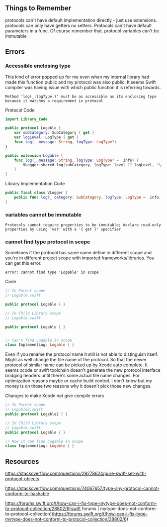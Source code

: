 


## Things to Remember

protocols can't have default implementation directly - just use extensions.
protocols can only have getters no setters.
Protocols can't have default parameters in a func. Of course remember that.
protocol variables can't be immutable

## Errors


### Accessible enclosing type 

This kind of error popped up for me even when my internal library had made this function public and my protocol was also public.
It seems Swift compiler was having issue with which public function it is referring towards.


```log
Method 'log(_:logType:)' must be as accessible as its enclosing type because it matches a requirement in protocol
```

Protocol Code
```swift
import Library_Code

public protocol Logable {
    var subCategory: SubCategory { get }
    var logLevel: LogType { get }
    func log(_ message: String, logType: LogType?)
}

public extension Logable {
    func log(_ message: String, logType: LogType? = .info) {
        VLogger.shared.log(subCategory, logType: level ?? logLevel, "\(message)")
    }
}
```


Library Implementation Code

```swift
public final class VLogger {
	public func log(_ category: SubCategory, logType: LogType = .info, _ message: String) { }
}
```



### variables cannot be immutable

```error
Protocols cannot require properties to be immutable; declare read-only properties by using 'var' with a '{ get }' specifier
```

### cannot find type protocol in scope

Sometimes if the protocol has same name define in different scope and you're in different project scope with imported frameworks/libraries. You can get this error. 

```error
error: cannot find type 'Logable' in scope
```

Code 
```swift
// In Parent scope
// Logable.swift

public protocol Logable { }
```

```swift
// In Child Library scope
// Logable.swift

public protocol Logable { }


// Can't find Logable in scope
class ImplementLog: Logable { } 
```


Even if you rename the protocol name it still is not able to distinguish itself. Might as well change the file name of the protocol. So that the newer protocol of similar name can be picked up by Xcode auto complete. It seems xcode or swift toolchain doesn't generate the new protocol interface bridging headers until there's some actual file name changes. For optimization reasons maybe or cache build control. I don't know but my money is on those two reasons why it doesn't pick those new changes.

Changes to make Xcode not give compile errors
```swift
// In Parent scope
// Logable2.swift
public protocol Logable2 { }
```

```swift
// In Child Library scope
// Logable.swift
public protocol Logable { }

// Now it can find Logable in scope
class ImplementLog: Logable { } 
```



## Resources

https://stackoverflow.com/questions/29278624/pure-swift-set-with-protocol-objects


https://stackoverflow.com/questions/74067657/type-any-protocol-cannot-conform-to-hashable

https://forums.swift.org/t/how-can-i-fix-type-mytype-does-not-conform-to-protocol-collection/28802/6[swift forums | mytype-does-not-conform-to-protocol-collection](https://forums.swift.org/t/how-can-i-fix-type-mytype-does-not-conform-to-protocol-collection/28802/6)
